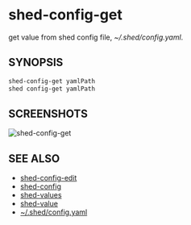# shed-config-get

get value from shed config file, _~/.shed/config.yaml_.

## SYNOPSIS

```bash
shed-config-get yamlPath
shed config-get yamlPath
```

## SCREENSHOTS

![shed-config-get](shed-config-get.gif "shed-config-get")

## SEE ALSO

- [shed-config-edit](shed-config-edit.md)
- [shed-config](shed-config.md)
- [shed-values](shed-values.md)
- [shed-value](shed-value.md)
- [~/.shed/config.yaml](file-shed-config.yaml.md)
